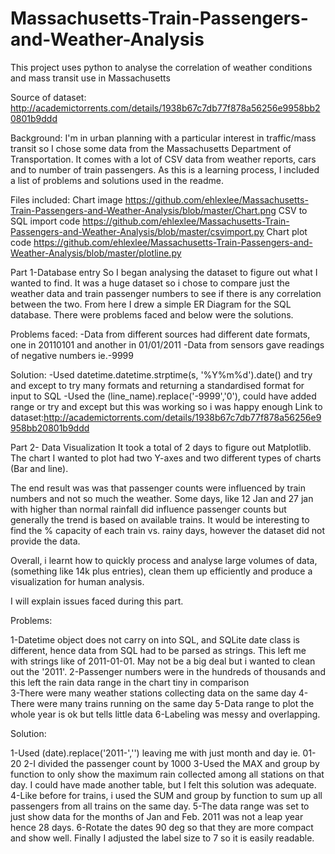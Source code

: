# Massachusetts-Train-Passengers-and-Weather-Analysis
This project uses python to analyse the correlation of weather conditions and mass transit use in Massachusetts

Source of dataset: http://academictorrents.com/details/1938b67c7db77f878a56256e9958bb20801b9ddd

Background:
I'm in urban planning with a particular interest in traffic/mass transit so I chose some data from the Massachusetts Department of Transportation. It comes with a lot of CSV data from weather reports, cars and to number of train passengers. As this is a learning process, I included a list of problems and solutions used in the readme.

Files included:
Chart image
https://github.com/ehlexlee/Massachusetts-Train-Passengers-and-Weather-Analysis/blob/master/Chart.png
CSV to SQL import code
https://github.com/ehlexlee/Massachusetts-Train-Passengers-and-Weather-Analysis/blob/master/csvimport.py
Chart plot code
https://github.com/ehlexlee/Massachusetts-Train-Passengers-and-Weather-Analysis/blob/master/plotline.py

Part 1-Database entry
So I began analysing the dataset to figure out what I wanted to find.
It was a huge dataset so i chose to compare just the weather data and train passenger numbers to see if there is any correlation between the two.
From here I drew a simple ER Diagram for the SQL database. There were problems faced and below were the solutions.

Problems faced:
-Data from different sources had different date formats, one in 20110101 and another in 01/01/2011
-Data from sensors gave readings of negative numbers ie.-9999

Solution:
-Used datetime.datetime.strptime(s, '%Y%m%d').date() and try and except to try many formats and returning a standardised format for input to SQL
-Used the (line_name).replace('-9999','0'), could have added range or try and except but this was working so i was happy enough
Link to dataset:http://academictorrents.com/details/1938b67c7db77f878a56256e9958bb20801b9ddd

Part 2- Data Visualization
It took a total of 2 days to figure out Matplotlib. The chart I wanted to plot had two Y-axes and two different types of charts (Bar and line).

The end result was was that passenger counts were influenced by train numbers and not so much the weather. Some days, like 12 Jan and 27 jan with higher than normal rainfall did influence passenger counts but generally the trend is based on available trains. It would be interesting to find the % capacity of each train vs. rainy days, however the dataset did not provide the data.

Overall, i learnt how to quickly process and analyse large volumes of data,(something like 14k plus entries), clean them up efficiently and produce a visualization for human analysis.

I will explain issues faced during this part.

Problems:

1-Datetime object does not carry on into SQL, and SQLite date class is different, hence data from SQL had to be parsed as strings. This left me with strings like of 2011-01-01. May not be a big deal but i wanted to clean out the '2011'.
2-Passenger numbers were in the hundreds of thousands and this left the rain data range in the chart tiny in comparison   
3-There were many weather stations collecting data on the same day
4-There were many trains running on the same day
5-Data range to plot the whole year is ok but tells little data
6-Labeling was messy and overlapping. 

Solution:

1-Used (date).replace('2011-','') leaving me with just month and day ie. 01-20
2-I divided the passenger count by 1000
3-Used the MAX and group by function to only show the maximum rain collected among all stations on that day. I could have made another table, but I felt this solution was adequate. 
4-Like before for trains, i used the SUM and group by function to sum up all passengers from all trains on the same day.
5-The data range was set to just show data for the months of Jan and Feb. 2011 was not a leap year hence 28 days.
6-Rotate the dates 90 deg so that they are more compact and show well. Finally I adjusted the label size to 7 so it is easily readable.


